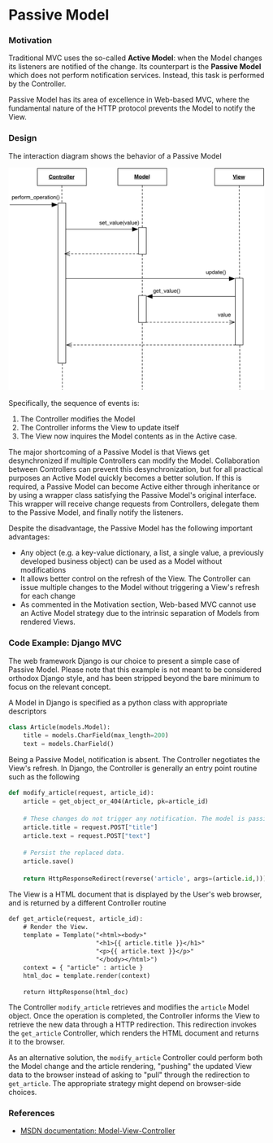 # Passive Model

### Motivation

Traditional MVC uses the so-called **Active Model**: when the Model changes its
listeners are notified of the change. Its counterpart is the **Passive Model**
which does not perform notification services. Instead, this task is performed
by the Controller.

Passive Model has its area of excellence in Web-based MVC, where the
fundamental nature of the HTTP protocol prevents the Model to 
notify the View. 

### Design

The interaction diagram shows the behavior of a Passive Model

<p align="center">
    <img src="images/passive_model/passive_model.png" />
</p>

Specifically, the sequence of events is:

1. The Controller modifies the Model
2. The Controller informs the View to update itself
3. The View now inquires the Model contents as in the Active case.

The major shortcoming of a Passive Model is that Views get desynchronized
if multiple Controllers can modify the Model. Collaboration between Controllers
can prevent this desynchronization, but for all practical purposes an Active
Model quickly becomes a better solution. If this is required, a Passive Model
can become Active either through inheritance or by using a wrapper class
satisfying the Passive Model's original interface. This wrapper will receive
change requests from Controllers, delegate them to the Passive Model, and
finally notify the listeners. 

Despite the disadvantage, the Passive Model has the following important advantages: 

- Any object (e.g. a key-value dictionary, a list, a single value, a previously
  developed business object) can be used as a Model without modifications
- It allows better control on the refresh of the View. The Controller
  can issue multiple changes to the Model without triggering a View's refresh 
  for each change
- As commented in the Motivation section, Web-based MVC cannot use an 
  Active Model strategy due to the intrinsic separation of Models from 
  rendered Views.

### Code Example: Django MVC

The web framework Django is our choice to present a simple case of Passive
Model. Please note that this example is not meant to be considered orthodox
Django style, and has been stripped beyond the bare minimum to focus on the
relevant concept.

A Model in Django is specified as a python class with appropriate descriptors

```python
class Article(models.Model):
    title = models.CharField(max_length=200)
    text = models.CharField()
```

Being a Passive Model, notification is absent. The Controller negotiates the
View's refresh. In Django, the Controller is generally an entry point routine 
such as the following

```python
def modify_article(request, article_id):
    article = get_object_or_404(Article, pk=article_id)

    # These changes do not trigger any notification. The model is passive.
    article.title = request.POST["title"]
    article.text = request.POST["text"]

    # Persist the replaced data.
    article.save()

    return HttpResponseRedirect(reverse('article', args=(article.id,)))
```

The View is a HTML document that is displayed by the User's web browser, and is
returned by a different Controller routine

```
def get_article(request, article_id):
    # Render the View.
    template = Template("<html><body>"
                        "<h1>{{ article.title }}</h1>"
                        "<p>{{ article.text }}</p>"
                        "</body></html>")
    context = { "article" : article }
    html_doc = template.render(context)

    return HttpResponse(html_doc)
``` 

The Controller ``modify_article`` retrieves and modifies the ``article`` Model object.
Once the operation is completed, the Controller informs the View to retrieve the new data
through a HTTP redirection. This redirection invokes the ``get_article`` Controller, which 
renders the HTML document and returns it to the browser.

As an alternative solution, the ``modify_article`` Controller could perform both 
the Model change and the article rendering, "pushing" the updated View data to the
browser instead of asking to "pull" through the redirection to ``get_article``. 
The appropriate strategy might depend on browser-side choices.

### References

- [MSDN documentation: Model-View-Controller](https://msdn.microsoft.com/en-us/library/ff649643.aspx)
